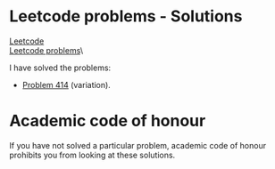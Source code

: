 # Leetcode problems - Solutions

[Leetcode](https://leetcode.com/)\
[Leetcode problems](https://leetcode.com/problemset/all/)\

I have solved the problems:
* [Problem 414](https://leetcode.com/problems/third-maximum-number/description/)
  (variation).

# Academic code of honour

If you have not solved a particular problem, academic code of honour
prohibits you from looking at these solutions.
